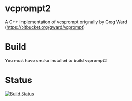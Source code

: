 vcprompt2
=========

A C++ implementation of vcsprompt originally by Greg Ward (https://bitbucket.org/gward/vcprompt)

Build
========
You must have cmake installed to build vcprompt2

Status
========
[![Build Status](https://travis-ci.org/fuzzball81/vcprompt2.svg?branch=master)](https://travis-ci.org/fuzzball81/vcprompt2)
